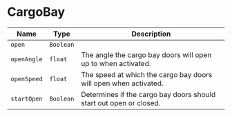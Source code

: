 # CargoBay

|Name|Type|Description|
|--|--|--|
|`open`|`Boolean`||
|`openAngle`|`float`|The angle the cargo bay doors will open up to when activated.|
|`openSpeed`|`float`|The speed at which the cargo bay doors will open when activated.|
|`startOpen`|`Boolean`|Determines if the cargo bay doors should start out open or closed.|
